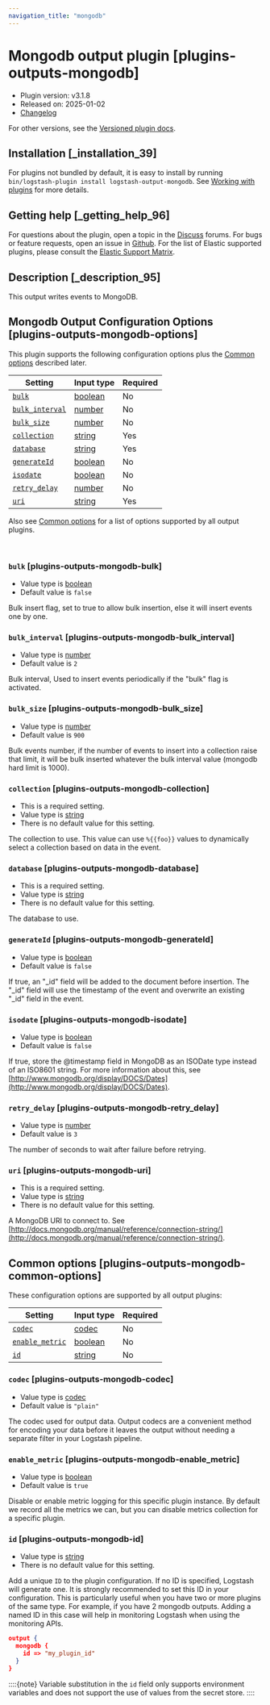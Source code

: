 ```yaml
---
navigation_title: "mongodb"
---
```


# Mongodb output plugin [plugins-outputs-mongodb]


* Plugin version: v3.1.8
* Released on: 2025-01-02
* [Changelog](https://github.com/logstash-plugins/logstash-output-mongodb/blob/v3.1.8/CHANGELOG.md)

For other versions, see the [Versioned plugin docs](https://www.elastic.co/guide/en/logstash-versioned-plugins/current/output-mongodb-index.md).

## Installation [_installation_39]

For plugins not bundled by default, it is easy to install by running `bin/logstash-plugin install logstash-output-mongodb`. See [Working with plugins](https://www.elastic.co/guide/en/logstash/current/working-with-plugins.html) for more details.


## Getting help [_getting_help_96]

For questions about the plugin, open a topic in the [Discuss](http://discuss.elastic.co) forums. For bugs or feature requests, open an issue in [Github](https://github.com/logstash-plugins/logstash-output-mongodb). For the list of Elastic supported plugins, please consult the [Elastic Support Matrix](https://www.elastic.co/support/matrix#logstash_plugins).


## Description [_description_95]

This output writes events to MongoDB.


## Mongodb Output Configuration Options [plugins-outputs-mongodb-options]

This plugin supports the following configuration options plus the [Common options](plugins-outputs-mongodb.md#plugins-outputs-mongodb-common-options) described later.

| Setting | Input type | Required |
| --- | --- | --- |
| [`bulk`](plugins-outputs-mongodb.md#plugins-outputs-mongodb-bulk) | [boolean](introduction.md#boolean) | No |
| [`bulk_interval`](plugins-outputs-mongodb.md#plugins-outputs-mongodb-bulk_interval) | [number](introduction.md#number) | No |
| [`bulk_size`](plugins-outputs-mongodb.md#plugins-outputs-mongodb-bulk_size) | [number](introduction.md#number) | No |
| [`collection`](plugins-outputs-mongodb.md#plugins-outputs-mongodb-collection) | [string](introduction.md#string) | Yes |
| [`database`](plugins-outputs-mongodb.md#plugins-outputs-mongodb-database) | [string](introduction.md#string) | Yes |
| [`generateId`](plugins-outputs-mongodb.md#plugins-outputs-mongodb-generateId) | [boolean](introduction.md#boolean) | No |
| [`isodate`](plugins-outputs-mongodb.md#plugins-outputs-mongodb-isodate) | [boolean](introduction.md#boolean) | No |
| [`retry_delay`](plugins-outputs-mongodb.md#plugins-outputs-mongodb-retry_delay) | [number](introduction.md#number) | No |
| [`uri`](plugins-outputs-mongodb.md#plugins-outputs-mongodb-uri) | [string](introduction.md#string) | Yes |

Also see [Common options](plugins-outputs-mongodb.md#plugins-outputs-mongodb-common-options) for a list of options supported by all output plugins.

 

### `bulk` [plugins-outputs-mongodb-bulk]

* Value type is [boolean](introduction.md#boolean)
* Default value is `false`

Bulk insert flag, set to true to allow bulk insertion, else it will insert events one by one.


### `bulk_interval` [plugins-outputs-mongodb-bulk_interval]

* Value type is [number](introduction.md#number)
* Default value is `2`

Bulk interval, Used to insert events periodically if the "bulk" flag is activated.


### `bulk_size` [plugins-outputs-mongodb-bulk_size]

* Value type is [number](introduction.md#number)
* Default value is `900`

Bulk events number, if the number of events to insert into a collection raise that limit, it will be bulk inserted whatever the bulk interval value (mongodb hard limit is 1000).


### `collection` [plugins-outputs-mongodb-collection]

* This is a required setting.
* Value type is [string](introduction.md#string)
* There is no default value for this setting.

The collection to use. This value can use `%{{foo}}` values to dynamically select a collection based on data in the event.


### `database` [plugins-outputs-mongodb-database]

* This is a required setting.
* Value type is [string](introduction.md#string)
* There is no default value for this setting.

The database to use.


### `generateId` [plugins-outputs-mongodb-generateId]

* Value type is [boolean](introduction.md#boolean)
* Default value is `false`

If true, an "_id" field will be added to the document before insertion. The "_id" field will use the timestamp of the event and overwrite an existing "_id" field in the event.


### `isodate` [plugins-outputs-mongodb-isodate]

* Value type is [boolean](introduction.md#boolean)
* Default value is `false`

If true, store the @timestamp field in MongoDB as an ISODate type instead of an ISO8601 string.  For more information about this, see [http://www.mongodb.org/display/DOCS/Dates](http://www.mongodb.org/display/DOCS/Dates).


### `retry_delay` [plugins-outputs-mongodb-retry_delay]

* Value type is [number](introduction.md#number)
* Default value is `3`

The number of seconds to wait after failure before retrying.


### `uri` [plugins-outputs-mongodb-uri]

* This is a required setting.
* Value type is [string](introduction.md#string)
* There is no default value for this setting.

A MongoDB URI to connect to. See [http://docs.mongodb.org/manual/reference/connection-string/](http://docs.mongodb.org/manual/reference/connection-string/).



## Common options [plugins-outputs-mongodb-common-options]

These configuration options are supported by all output plugins:

| Setting | Input type | Required |
| --- | --- | --- |
| [`codec`](plugins-outputs-mongodb.md#plugins-outputs-mongodb-codec) | [codec](https://www.elastic.co/guide/en/logstash/current/configuration-file-structure.html#codec) | No |
| [`enable_metric`](plugins-outputs-mongodb.md#plugins-outputs-mongodb-enable_metric) | [boolean](https://www.elastic.co/guide/en/logstash/current/configuration-file-structure.html#boolean) | No |
| [`id`](plugins-outputs-mongodb.md#plugins-outputs-mongodb-id) | [string](https://www.elastic.co/guide/en/logstash/current/configuration-file-structure.html#string) | No |

### `codec` [plugins-outputs-mongodb-codec]

* Value type is [codec](https://www.elastic.co/guide/en/logstash/current/configuration-file-structure.html#codec)
* Default value is `"plain"`

The codec used for output data. Output codecs are a convenient method for encoding your data before it leaves the output without needing a separate filter in your Logstash pipeline.


### `enable_metric` [plugins-outputs-mongodb-enable_metric]

* Value type is [boolean](https://www.elastic.co/guide/en/logstash/current/configuration-file-structure.html#boolean)
* Default value is `true`

Disable or enable metric logging for this specific plugin instance. By default we record all the metrics we can, but you can disable metrics collection for a specific plugin.


### `id` [plugins-outputs-mongodb-id]

* Value type is [string](https://www.elastic.co/guide/en/logstash/current/configuration-file-structure.html#string)
* There is no default value for this setting.

Add a unique `ID` to the plugin configuration. If no ID is specified, Logstash will generate one. It is strongly recommended to set this ID in your configuration. This is particularly useful when you have two or more plugins of the same type. For example, if you have 2 mongodb outputs. Adding a named ID in this case will help in monitoring Logstash when using the monitoring APIs.

```json
output {
  mongodb {
    id => "my_plugin_id"
  }
}
```

::::{note} 
Variable substitution in the `id` field only supports environment variables and does not support the use of values from the secret store.
::::




